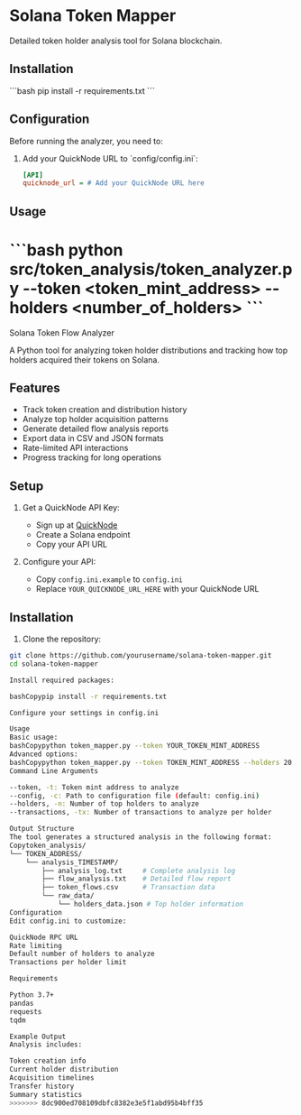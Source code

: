 # Solana Token Mapper

Detailed token holder analysis tool for Solana blockchain.

## Installation

\`\`\`bash
pip install -r requirements.txt
\`\`\`

## Configuration

Before running the analyzer, you need to:

1. Add your QuickNode URL to \`config/config.ini\`:
   ```ini
   [API]
   quicknode_url = # Add your QuickNode URL here

## Usage

\`\`\`bash
python src/token_analysis/token_analyzer.py --token <token_mint_address> --holders <number_of_holders>
\`\`\`
=======
 Solana Token Flow Analyzer

A Python tool for analyzing token holder distributions and tracking how top holders acquired their tokens on Solana.

## Features

- Track token creation and distribution history
- Analyze top holder acquisition patterns
- Generate detailed flow analysis reports
- Export data in CSV and JSON formats
- Rate-limited API interactions
- Progress tracking for long operations

## Setup

1. Get a QuickNode API Key:
   - Sign up at [QuickNode](https://quicknode.com)
   - Create a Solana endpoint
   - Copy your API URL

2. Configure your API:
   - Copy `config.ini.example` to `config.ini`
   - Replace `YOUR_QUICKNODE_URL_HERE` with your QuickNode URL

## Installation

1. Clone the repository:
```bash
git clone https://github.com/yourusername/solana-token-mapper.git
cd solana-token-mapper

Install required packages:

bashCopypip install -r requirements.txt

Configure your settings in config.ini

Usage
Basic usage:
bashCopypython token_mapper.py --token YOUR_TOKEN_MINT_ADDRESS
Advanced options:
bashCopypython token_mapper.py --token TOKEN_MINT_ADDRESS --holders 20 --transactions 200
Command Line Arguments

--token, -t: Token mint address to analyze
--config, -c: Path to configuration file (default: config.ini)
--holders, -n: Number of top holders to analyze
--transactions, -tx: Number of transactions to analyze per holder

Output Structure
The tool generates a structured analysis in the following format:
Copytoken_analysis/
└── TOKEN_ADDRESS/
    └── analysis_TIMESTAMP/
        ├── analysis_log.txt     # Complete analysis log
        ├── flow_analysis.txt    # Detailed flow report
        ├── token_flows.csv      # Transaction data
        └── raw_data/
            └── holders_data.json # Top holder information
Configuration
Edit config.ini to customize:

QuickNode RPC URL
Rate limiting
Default number of holders to analyze
Transactions per holder limit

Requirements

Python 3.7+
pandas
requests
tqdm

Example Output
Analysis includes:

Token creation info
Current holder distribution
Acquisition timelines
Transfer history
Summary statistics
>>>>>>> 8dc900ed708109dbfc8382e3e5f1abd95b4bff35
